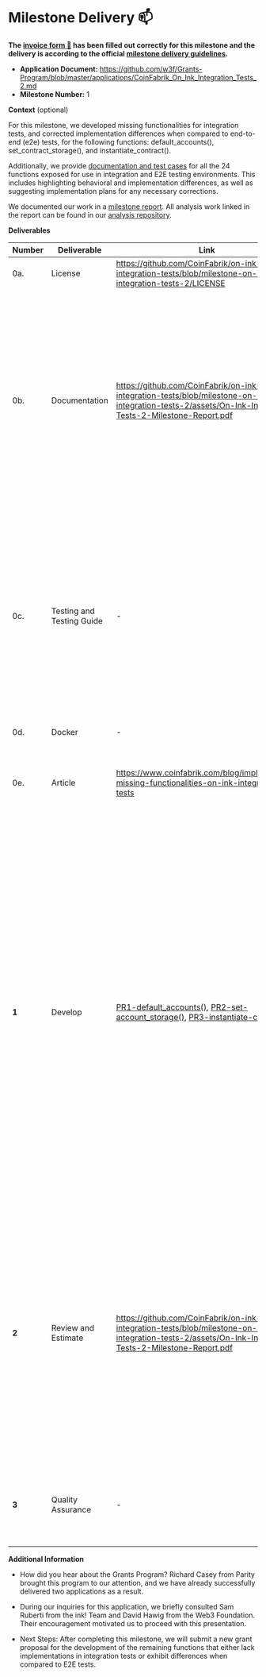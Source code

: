 # Milestone Delivery :mailbox:


**The [invoice form :pencil:](https://docs.google.com/forms/d/e/1FAIpQLSfmNYaoCgrxyhzgoKQ0ynQvnNRoTmgApz9NrMp-hd8mhIiO0A/viewform) has been filled out correctly for this milestone and the delivery is according to the official [milestone delivery guidelines](https://github.com/w3f/Grants-Program/blob/master/docs/Support%20Docs/milestone-deliverables-guidelines.md).**  

* **Application Document:** https://github.com/w3f/Grants-Program/blob/master/applications/CoinFabrik_On_Ink_Integration_Tests_2.md
* **Milestone Number:** 1

**Context** (optional)

For this milestone, we developed missing functionalities for integration tests, and corrected implementation differences when compared to end-to-end (e2e) tests, for the following functions: default_accounts(), set_contract_storage(), and instantiate_contract().

Additionally, we provide [documentation and test cases](https://github.com/CoinFabrik/on-ink-integration-tests/tree/milestone-on-ink-integration-tests-2/test-cases) for all the 24 functions exposed for use in integration and E2E testing environments. This includes highlighting behavioral and implementation differences, as well as suggesting implementation plans for any necessary corrections. 

We documented our work in a [milestone report](https://github.com/CoinFabrik/on-ink-integration-tests/blob/milestone-on-ink-integration-tests-2/assets/On-Ink-Integration-Tests-2-Milestone-Report.pdf). All analysis work linked in the report can be found in our [analysis repository](https://github.com/CoinFabrik/on-ink-integration-tests/tree/milestone-on-ink-integration-tests-2).

**Deliverables**

| Number | Deliverable | Link | Notes |
| ----- | ----------- | ------------- |------------- |
| 0a. | License | https://github.com/CoinFabrik/on-ink-integration-tests/blob/milestone-on-ink-integration-tests-2/LICENSE | MIT |
| 0b. | Documentation | https://github.com/CoinFabrik/on-ink-integration-tests/blob/milestone-on-ink-integration-tests-2/assets/On-Ink-Integration-Tests-2-Milestone-Report.pdf | We deliver a comprehensive report comparing the functionalities of integration tests and E2E (End-to-End) tests. The focus of this report is on the functions to be implemented or corrected in this milestone, corresponding to issues: 1-default_accounts(), 2-set_contract_storage(), and 7-instantiate_contract().<br>We also provide [documentation and test cases](https://github.com/CoinFabrik/on-ink-integration-tests/tree/milestone-on-ink-integration-tests-2/test-cases) for the 13 functions with pending analysis, completing our analysis of the 24 functions exposed for integration and e2e tests.
| 0c. | Testing and Testing Guide | - | We followed existing [contribution guidelines](https://github.com/paritytech/ink/blob/master/CONTRIBUTING.md) for the pull requests associated with the implementations of functions: default_accounts(), set_contract_storage() and instantiate_contract(). For these functions, we added test cases in their target directories correspondingly. We include a testing guide on how to execute these tests in [our report](https://github.com/CoinFabrik/on-ink-integration-tests/blob/milestone-on-ink-integration-tests-2/assets/On-Ink-Integration-Tests-2-Milestone-Report.pdf), on `Reference 1: Implementation Summary` of section `Execution` of the `Appendix 1`, and in the documentation of each corresponding pull request.
| 0d. | Docker | - | Does not apply at this stage.
| 0e. | Article | https://www.coinfabrik.com/blog/implementing-missing-functionalities-on-ink-integration-tests | We prepared a summary report and published it on our blog https://blog.coinfabrik.com/ under the name `Implementing Missing Functionalities On Ink Integration Tests`.
 **1** | Develop | [PR1-default_accounts()](https://github.com/paritytech/ink/pull/1955), [PR2-set-account_storage()](https://github.com/paritytech/ink/pull/1961), [PR3-instantiate-contract()](https://github.com/paritytech/ink/pull/1988)  | We provide implementations for the three functions specified in this milestone: [default_accounts()](https://github.com/paritytech/ink/pull/1955), [set_contract_storage()](https://github.com/paritytech/ink/pull/1961) and [instantiate_contract()](https://github.com/paritytech/ink/pull/1988). Check further documentation on these developments in [our report](https://github.com/CoinFabrik/on-ink-integration-tests/blob/milestone-on-ink-integration-tests-2/assets/On-Ink-Integration-Tests-2-Milestone-Report.pdf), in the `Reference 1: Implementation Summary` of the section `Execution` of the `Appendix 1`.<br>On the other hand, as we worked on integrating our test cases into CI/CD, we identified a bug when building e2e tests in a workspace. Concretely, we noticed that the build for e2e tests failed when running cargo-contract inside a workspace package, and if any dependency was inherited from the workspace definition. We performed a pull request to the cargo-contract repository implementing a [fix](https://github.com/paritytech/cargo-contract/pull/1358) to this issue. Check further documentation on this development in [our report](https://github.com/CoinFabrik/on-ink-integration-tests/blob/milestone-on-ink-integration-tests-2/assets/On-Ink-Integration-Tests-2-Milestone-Report.pdf), in the subsection `Ad-hoc developments` of the section `Execution` of the `Appendix 1`.
 **2** | Review and Estimate | https://github.com/CoinFabrik/on-ink-integration-tests/blob/milestone-on-ink-integration-tests-2/assets/On-Ink-Integration-Tests-2-Milestone-Report.pdf   | We performed a review of the 13 functions with pending analysis and found implementation differences between integration and e2e tests for the functions balance() and weight_to_fee(). For balance() we provide an implementation estimate. For weigh_to_fee() we provide documentation of the problem and an associated test case; the issue occurs on the e2e environment and needs to be discussed with the responsible team before moving forward. Check documentation of these reviews and estimates in our report, on `Reference 2: Findings and Estimation` of section `Further Analysis and Estimation` of the `Appendix 1`.
 **3** | Quality Assurance |  - | We reviewed and followed the established [contribution guidelines](https://github.com/paritytech/ink/blob/master/CONTRIBUTING.md) for the three pull requests performed: [PR1-default_accounts()](https://github.com/paritytech/ink/pull/1955), [PR2-set-account_storage()](https://github.com/paritytech/ink/pull/1961), [PR3-instantiate-contract()](https://github.com/paritytech/ink/pull/1988).



**Additional Information**

- How did you hear about the Grants Program? Richard Casey from Parity brought this program to our attention, and we have already successfully delivered two applications as a result.

- During our inquiries for this application, we briefly consulted Sam Ruberti from the ink! Team and David Hawig from the Web3 Foundation. Their encouragement motivated us to proceed with this presentation.

- Next Steps: After completing this milestone, we will submit a new grant proposal for the development of the remaining functions that either lack implementations in integration tests or exhibit differences when compared to E2E tests.
